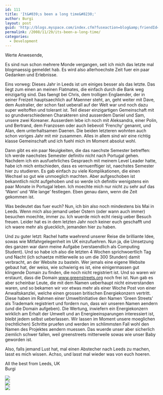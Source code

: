 ```yaml
---
id: 111
title: 'It&#039;s been a long time&#8230;'
author: Burgi
layout: post
guid: 'http://blogs.myspace.com/index.cfm?fuseaction=blog&amp;friendId=11116526'
permalink: /2008/11/29/its-been-a-long-time/
categories:
  - Development
---
```



Werte Anwesende,

Es sind nun schon mehrere Monde vergangen, seit ich mich das letzte mal blogmaessig gemeldet hab. Es wird also allerhoechste Zeit fuer ein paar Gedanken und Erlebnisse.

Eins vorweg: Dieses Jahr in Leeds ist um einiges besser als das letzte. Das liegt zum einen an meinen Flatmates, die einfach durch die Bank weg einzigartig sind. Das faengt bei Chris, dem trolligen Englaender, der in seiner Freizeit hauptsaechlich auf Maenner steht, an, geht weiter mit Dave, dem Australier, der schon fast ueberall auf der Welt war und noch dazu super weltoffen und tolerant ist. Teil dieser einzigartigen Gemeinschaft mit so grundverschiedenen Charakteren sind ausserdem Daniel und Sam, unsere zwei Koreaner. Ausserdem lebe ich noch mit Aleksandra, einer Polin, und Bertrand, dem Franzosen oder auch liebevoll &#8216;Frenchy&#8217; genannt, und Alan, dem unterhaltsamen Daenen. Die beiden letzteren wohnten auch schon voriges Jahr mit mir zusammen. Alles in allem sind wir eine richtig klasse Gemeinschaft und ich fuehl mich im Moment absolut wohl.

Dann gibt es ein paar Neuigkeiten, die das naechste Semester betreffen:  
Ich werde naechstes Semester definitiv nicht nach Portugal gehen. Nachdem ich ein ausfuehrliches Gespraech mit meinem Level Leader hatte, habe ich mich entschieden, dass es vernuenftiger ist, naechstes Semester hier zu studieren. Es gab einfach zu viele Komplikationen, die einen Wechsel so gut wie unmoeglich machten. Aber aufgeschoben ist bekanntlich nicht aufgehoben und so werde ich definitiv wenigstens ein paar Monate in Portugal leben. Ich moechte mich nur nicht zu sehr auf das &#8216;Wann&#8217; und &#8216;Wie lange&#8217; festlegen. Eben genau dann, wenn die Zeit gekommen ist.

Was bedeutet das fuer euch? Nun, ich bin also noch mindestens bis Mai in Leeds. Wenn mich also jemand ueber Ostern (oder wann auch immer) besuchen moechte, immer zu. Ich wuerde mich echt riesig ueber Besuch freuen. Leider hat es in dem letzten Jahr noch keiner euch geschafft und ich waere mehr als gluecklich, jemanden hier zu haben.

Und zu guter letzt: Rachel hatte waehrend unserer Reise die brilliante Idee, sowas wie Mitfahrgelegenheit im UK einzufuehren. Nun ja, die Umsetzung des ganzen war dann meine Aufgabe (verstaendlich als Computing Student). Und so habe ich also die letzten 4 Wochen sprichwoertlich Tag und Nacht (ich schaetze mittlerweile so um die 300 Stunden) damit verbracht, an der Website zu basteln. Wer jemals eine eigene Website gebaut hat, der weiss, wie schwierig es ist, eine einigermassen gut klingende Domain zu finden, die noch nicht registriert ist. Und so waren wir erstaunt, dass die Domain www.greenstreets.org noch frei ist. Nun gab es aber scheinbar Leute, die mit dem Namen ueberhaupt nicht einverstanden waren, und so bekamen wir vor etwas mehr als einer Woche Post von einer Anwaltskanzlei, welche einen grossen britischen Energiekonzern vertritt. Diese haben im Rahmen einer Umweltinitiative den Namen &#8216;Green Streets&#8217; als Trademark registriert und fordern nun, dass wir unseren Namen aendern (und die Domain aufgeben). Die Wertung, inwiefern ein Energiekonzern wirklich am Erhalt der Umwelt und an Energieeinsparungen interessiert ist, bleibt jedem selbst ueberlassen. Wir lassen im Moment unsere moeglichen (rechtlichen) Schritte pruefen und werden im schlimmsten Fall wohl den Namen des Projektes aendern muessen. Das wuerde unser aber sicherlich ziemlich schwer fallen, weil greenstreets mitterweile sowas wie unser Baby geworden ist.

Also, falls jemand Lust hat, mal einen Abstecher nach Leeds zu machen, lasst es mich wissen. Achso, und lasst mal wieder was von euch hoeren.

All the best from Leeds, UK  
Burgi

![][1]  
![][2]  
![][3] 



 [1]: http://c1.ac-images.myspacecdn.com/images02/22/l_7c4edf0c477848e694e4e628649aaab8.jpg
 [2]: http://c1.ac-images.myspacecdn.com/images02/36/l_f3eedc41d41c48c892475438fa738648.jpg
 [3]: http://c3.ac-images.myspacecdn.com/images02/15/l_f21b2bdb391948519a9a1d6f8a37a84e.jpg